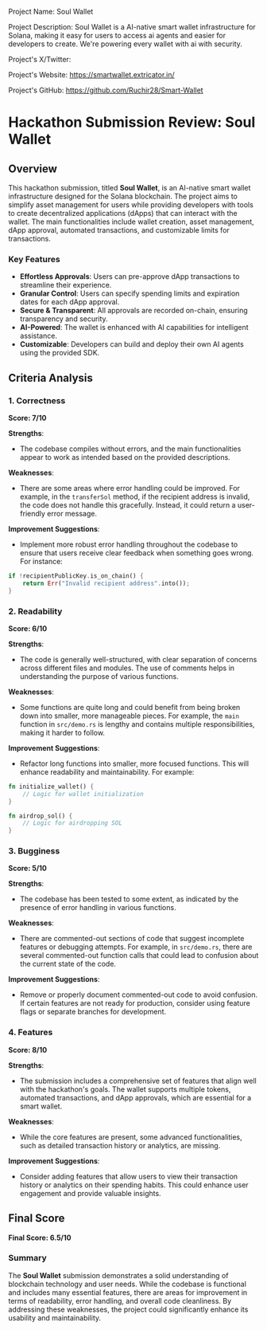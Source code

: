 
Project Name: Soul Wallet


Project Description: Soul Wallet is a AI-native smart wallet infrastructure for Solana, making it easy for users to access ai agents and easier for developers to create. We're powering every wallet with ai with security.


Project's X/Twitter: 


Project's Website: https://smartwallet.extricator.in/


Project's GitHub: https://github.com/Ruchir28/Smart-Wallet






# Hackathon Submission Review: Soul Wallet

## Overview
This hackathon submission, titled **Soul Wallet**, is an AI-native smart wallet infrastructure designed for the Solana blockchain. The project aims to simplify asset management for users while providing developers with tools to create decentralized applications (dApps) that can interact with the wallet. The main functionalities include wallet creation, asset management, dApp approval, automated transactions, and customizable limits for transactions.

### Key Features
- **Effortless Approvals**: Users can pre-approve dApp transactions to streamline their experience.
- **Granular Control**: Users can specify spending limits and expiration dates for each dApp approval.
- **Secure & Transparent**: All approvals are recorded on-chain, ensuring transparency and security.
- **AI-Powered**: The wallet is enhanced with AI capabilities for intelligent assistance.
- **Customizable**: Developers can build and deploy their own AI agents using the provided SDK.

## Criteria Analysis

### 1. Correctness
**Score: 7/10**

**Strengths**:
- The codebase compiles without errors, and the main functionalities appear to work as intended based on the provided descriptions.

**Weaknesses**:
- There are some areas where error handling could be improved. For example, in the `transferSol` method, if the recipient address is invalid, the code does not handle this gracefully. Instead, it could return a user-friendly error message.

**Improvement Suggestions**:
- Implement more robust error handling throughout the codebase to ensure that users receive clear feedback when something goes wrong. For instance:
```rust
if !recipientPublicKey.is_on_chain() {
    return Err("Invalid recipient address".into());
}
```

### 2. Readability
**Score: 6/10**

**Strengths**:
- The code is generally well-structured, with clear separation of concerns across different files and modules. The use of comments helps in understanding the purpose of various functions.

**Weaknesses**:
- Some functions are quite long and could benefit from being broken down into smaller, more manageable pieces. For example, the `main` function in `src/demo.rs` is lengthy and contains multiple responsibilities, making it harder to follow.

**Improvement Suggestions**:
- Refactor long functions into smaller, more focused functions. This will enhance readability and maintainability. For example:
```rust
fn initialize_wallet() {
    // Logic for wallet initialization
}

fn airdrop_sol() {
    // Logic for airdropping SOL
}
```

### 3. Bugginess
**Score: 5/10**

**Strengths**:
- The codebase has been tested to some extent, as indicated by the presence of error handling in various functions.

**Weaknesses**:
- There are commented-out sections of code that suggest incomplete features or debugging attempts. For example, in `src/demo.rs`, there are several commented-out function calls that could lead to confusion about the current state of the code.

**Improvement Suggestions**:
- Remove or properly document commented-out code to avoid confusion. If certain features are not ready for production, consider using feature flags or separate branches for development.

### 4. Features
**Score: 8/10**

**Strengths**:
- The submission includes a comprehensive set of features that align well with the hackathon's goals. The wallet supports multiple tokens, automated transactions, and dApp approvals, which are essential for a smart wallet.

**Weaknesses**:
- While the core features are present, some advanced functionalities, such as detailed transaction history or analytics, are missing.

**Improvement Suggestions**:
- Consider adding features that allow users to view their transaction history or analytics on their spending habits. This could enhance user engagement and provide valuable insights.

## Final Score
**Final Score: 6.5/10**

### Summary
The **Soul Wallet** submission demonstrates a solid understanding of blockchain technology and user needs. While the codebase is functional and includes many essential features, there are areas for improvement in terms of readability, error handling, and overall code cleanliness. By addressing these weaknesses, the project could significantly enhance its usability and maintainability.